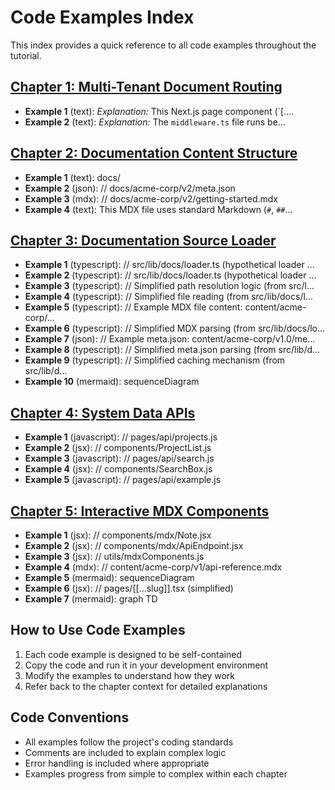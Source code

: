 # Code Examples Index

This index provides a quick reference to all code examples throughout the tutorial.

## [Chapter 1: Multi-Tenant Document Routing](chapter_01.md)

- **Example 1** (text): *Explanation:* This Next.js page component (`[....
- **Example 2** (text): *Explanation:* The `middleware.ts` file runs be...

## [Chapter 2: Documentation Content Structure](chapter_02.md)

- **Example 1** (text): docs/
- **Example 2** (json): // docs/acme-corp/v2/meta.json
- **Example 3** (mdx): // docs/acme-corp/v2/getting-started.mdx
- **Example 4** (text): This MDX file uses standard Markdown (`#`, `##`...

## [Chapter 3: Documentation Source Loader](chapter_03.md)

- **Example 1** (typescript): // src/lib/docs/loader.ts (hypothetical loader ...
- **Example 2** (typescript): // src/lib/docs/loader.ts (hypothetical loader ...
- **Example 3** (typescript): // Simplified path resolution logic (from src/l...
- **Example 4** (typescript): // Simplified file reading (from src/lib/docs/l...
- **Example 5** (typescript): // Example MDX file content: content/acme-corp/...
- **Example 6** (typescript): // Simplified MDX parsing (from src/lib/docs/lo...
- **Example 7** (json): // Example meta.json: content/acme-corp/v1.0/me...
- **Example 8** (typescript): // Simplified meta.json parsing (from src/lib/d...
- **Example 9** (typescript): // Simplified caching mechanism (from src/lib/d...
- **Example 10** (mermaid): sequenceDiagram

## [Chapter 4: System Data APIs](chapter_04.md)

- **Example 1** (javascript): // pages/api/projects.js
- **Example 2** (jsx): // components/ProjectList.js
- **Example 3** (javascript): // pages/api/search.js
- **Example 4** (jsx): // components/SearchBox.js
- **Example 5** (javascript): // pages/api/example.js

## [Chapter 5: Interactive MDX Components](chapter_05.md)

- **Example 1** (jsx): // components/mdx/Note.jsx
- **Example 2** (jsx): // components/mdx/ApiEndpoint.jsx
- **Example 3** (jsx): // utils/mdxComponents.js
- **Example 4** (mdx): // content/acme-corp/v1/api-reference.mdx
- **Example 5** (mermaid): sequenceDiagram
- **Example 6** (jsx): // pages/[[...slug]].tsx (simplified)
- **Example 7** (mermaid): graph TD


## How to Use Code Examples

1. Each code example is designed to be self-contained
2. Copy the code and run it in your development environment
3. Modify the examples to understand how they work
4. Refer back to the chapter context for detailed explanations

## Code Conventions

- All examples follow the project's coding standards
- Comments are included to explain complex logic
- Error handling is included where appropriate
- Examples progress from simple to complex within each chapter
